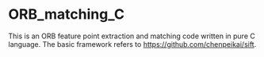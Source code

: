 # ORB_matching_C
This is an ORB feature point extraction and matching code written in pure C language.
The basic framework refers to https://github.com/chenpeikai/sift.
